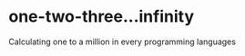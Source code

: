 one-two-three...infinity
========================

Calculating one to a million in every programming languages
